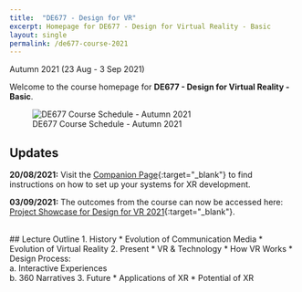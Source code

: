 ```yaml
---
title:  "DE677 - Design for VR"
excerpt: Homepage for DE677 - Design for Virtual Reality - Basic
layout: single
permalink: /de677-course-2021
---
```

Autumn 2021 (23 Aug - 3 Sep 2021)

Welcome to the course homepage for **DE677 - Design for Virtual Reality - Basic**.

<figure class="align-center" style="width:100%;">
  <img src="{{ site.url }}{{ site.baseurl }}\assets\img\course\de677-schedule-autumn2021.png" alt="DE677 Course Schedule - Autumn 2021">
  <figcaption>DE677 Course Schedule - Autumn 2021</figcaption>
</figure>

## Updates

**20/08/2021:** Visit the [Companion Page](https://rishivanukuru.notion.site/Intro-to-XR-Dev-3c20ec201dc545a8a4ea1f644f0134db){:target="_blank"} to find instructions on how to set up your systems for XR development.

**03/09/2021:** The outcomes from the course can now be accessed here: [Project Showcase for Design for VR 2021](https://imxd.in/de677-showcase-2021){:target="_blank"}.

<br>
## Lecture Outline
1.  History
    * Evolution of Communication Media
    * Evolution of Virtual Reality
2.  Present
    * VR & Technology
    * How VR Works
    * Design Process: <br>
      a. Interactive Experiences <br>
      b. 360 Narratives
3.  Future
    * Applications of XR
    * Potential of XR

